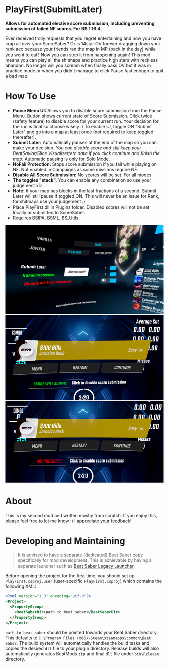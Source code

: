 # PlayFirst(SubmitLater)

**Allows for automated elective score submission, including preventing submission of failed NF scores. For BS 1.16.4.**

Ever received trolly requests that you regret entertaining and now you have crap all over your ScoreSaber? Or is 14star OV forever dragging down your rank acc because your friends ran the map in MP (back in the day) while you went to eat? Now you can stop it from happening again!
This mod means you can play all the shitmaps and practice high stars with reckless abandon. No longer will you scream when finally pass OV but it was in practice mode or when you didn't manage to click Pause fast enough to quit a bad map.

# How To Use

- **Pause Menu UI:** Allows you to disable score submission from the Pause Menu. Button shows current state of Score Submission. Click twice (safety feature) to disable score for your current run. Your decision for the run is final so choose wisely :) To enable UI, toggle ON "Submit Later" and go into a map at least once (not required to keep toggled thereafter).
- **Submit Later:** Automatically pauses at the end of the map so you can make your decision. _You can disable score and still keep your BeatSavior/Slice Visualizer/etc data if you click continue and finish the map._ Automatic pausing is only for Solo Mode.
- **NoFail Protection:** Stops score submission if you fail while playing on NF. Not enabled in Campaigns as some missions require NF.
- **Disable All Score Submission:** No scores will be set. For all modes.
- **The toggles "stack".** You can enable any combination so use your judgement xD
- **Note:** If your map has blocks in the last fractions of a second, Submit Later will still pause if toggled ON. This will never be an issue for Rank, for shitmaps use your judgement :)
- Place PlayFirst.dll in Plugins folder. Disabled scores will not be set locally or submitted to ScoreSaber.
- Requires BSIPA, BSML, BS_Utils

![screenshot](Screenshots/menu_1_small.png)
![screenshot](Screenshots/menu_1a_small.png)

# About

This is my second mod and written mostly from scratch. If you enjoy this, please feel free to let me know :) I appreciate your feedback!

# Developing and Maintaining

> It is advised to have a separate (dedicated) Beat Saber copy specifically for mod development. This is achievable by having a separate launcher such as [Beat Saber Legacy Launcher](https://bslegacy.com/).

Before opening the project for the first time, you should set up `PlayFirst.csproj.user` (user-specific `PlayFirst.csproj`) which contains the following XML:

```xml
<?xml version="1.0" encoding="utf-8"?>
<Project>
  <PropertyGroup>
    <BeatSaberDir>path_to_beat_saber</BeatSaberDir>
  </PropertyGroup>
</Project>
```

`path_to_beat_saber` should be pointed towards your Beat Saber directory. This defaults to `C:\Program Files (x86)\Steam\steamapps\common\Beat Saber`. The build system will automatically handles the build tasks and copies the desired `dll` file to your plugin directory. Release builds will also automatically generates BeatMods `zip` and final `dll` file under `bin\Release` directory.

